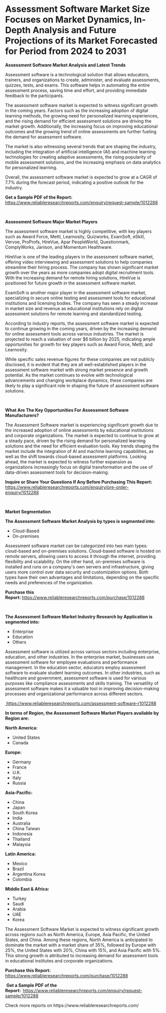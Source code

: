 <p><h1>Assessment Software Market Size Focuses on Market Dynamics, In-Depth Analysis and Future Projections of its Market Forecasted for Period from 2024 to 2031</h1></p><p><strong>Assessment Software Market Analysis and Latest Trends</strong></p>
<p><p>Assessment software is a technological solution that allows educators, trainers, and organizations to create, administer, and evaluate assessments, quizzes, tests, and exams. This software helps in automating the entire assessment process, saving time and effort, and providing immediate feedback to the participants.</p><p>The assessment software market is expected to witness significant growth in the coming years. Factors such as the increasing adoption of digital learning methods, the growing need for personalized learning experiences, and the rising demand for efficient assessment solutions are driving the market growth. Additionally, the increasing focus on improving educational outcomes and the growing trend of online assessments are further fueling the demand for assessment software.</p><p>The market is also witnessing several trends that are shaping the industry, including the integration of artificial intelligence (AI) and machine learning technologies for creating adaptive assessments, the rising popularity of mobile assessment solutions, and the increasing emphasis on data analytics for personalized learning.</p><p>Overall, the assessment software market is expected to grow at a CAGR of 7.7% during the forecast period, indicating a positive outlook for the industry.</p></p>
<p><strong>Get a Sample PDF of the Report:&nbsp;</strong> <a href="https://www.reliableresearchreports.com/enquiry/request-sample/1012288">https://www.reliableresearchreports.com/enquiry/request-sample/1012288</a></p>
<p>&nbsp;</p>
<p><strong>Assessment Software Major Market Players</strong></p>
<p><p>The assessment software market is highly competitive, with key players such as Award Force, Mettl, Learnosity, Quizworks, ExamSoft, eSkill, Vervoe, ProProfs, HireVue, Apar PeopleWorld, Questionmark, ComplyWorks, Janison, and Momentum Healthware. </p><p>HireVue is one of the leading players in the assessment software market, offering video interviewing and assessment solutions to help companies streamline their hiring process. The company has shown significant market growth over the years as more companies adopt digital recruitment tools. With the increasing demand for remote hiring solutions, HireVue is positioned for future growth in the assessment software market.</p><p>ExamSoft is another major player in the assessment software market, specializing in secure online testing and assessment tools for educational institutions and licensing bodies. The company has seen a steady increase in market size and revenue as educational institutions rely on digital assessment solutions for remote learning and standardized testing.</p><p>According to industry reports, the assessment software market is expected to continue growing in the coming years, driven by the increasing demand for online assessment tools across various industries. The market is projected to reach a valuation of over $6 billion by 2025, indicating ample opportunities for growth for key players such as Award Force, Mettl, and Learnosity.</p><p>While specific sales revenue figures for these companies are not publicly disclosed, it is evident that they are all well-established players in the assessment software market with strong market presence and growth potential. As the market continues to evolve with technological advancements and changing workplace dynamics, these companies are likely to play a significant role in shaping the future of assessment software solutions.</p></p>
<p>&nbsp;</p>
<p><strong>What Are The Key Opportunities For Assessment Software Manufacturers?</strong></p>
<p><p>The Assessment Software market is experiencing significant growth due to the increased adoption of online assessments by educational institutions and corporate organizations. The market is expected to continue to grow at a steady pace, driven by the rising demand for personalized learning solutions and the need for efficient evaluation tools. Key trends shaping the market include the integration of AI and machine learning capabilities, as well as the shift towards cloud-based assessment platforms. Looking ahead, the market is expected to witness further expansion as organizations increasingly focus on digital transformation and the use of data-driven assessment tools for decision-making.</p></p>
<p><strong>Inquire or Share Your Questions If Any Before Purchasing This Report:</strong> <a href="https://www.reliableresearchreports.com/enquiry/pre-order-enquiry/1012288">https://www.reliableresearchreports.com/enquiry/pre-order-enquiry/1012288</a></p>
<p>&nbsp;</p>
<p><strong>Market Segmentation</strong></p>
<p><strong>The Assessment Software Market Analysis by types is segmented into:</strong></p>
<p><ul><li>Cloud-Based</li><li>On-premises</li></ul></p>
<p><p>Assessment software market can be categorized into two main types: cloud-based and on-premises solutions. Cloud-based software is hosted on remote servers, allowing users to access it through the internet, providing flexibility and scalability. On the other hand, on-premises software is installed and runs on a company's own servers and infrastructure, giving users more control over data security and customization options. Both types have their own advantages and limitations, depending on the specific needs and preferences of the organization.</p></p>
<p><strong>Purchase this Report:&nbsp;</strong><a href="https://www.reliableresearchreports.com/purchase/1012288">https://www.reliableresearchreports.com/purchase/1012288</a></p>
<p>&nbsp;</p>
<p><strong>The Assessment Software Market Industry Research by Application is segmented into:</strong></p>
<p><ul><li>Enterprise</li><li>Education</li><li>Others</li></ul></p>
<p><p>Assessment software is utilized across various sectors including enterprise, education, and other industries. In the enterprise market, businesses use assessment software for employee evaluations and performance management. In the education sector, educators employ assessment software to evaluate student learning outcomes. In other industries, such as healthcare and government, assessment software is used for various purposes like compliance assessments and skills training. The versatility of assessment software makes it a valuable tool in improving decision-making processes and organizational performance across different sectors.</p></p>
<p><a href="https://www.reliableresearchreports.com/assessment-software-r1012288">&nbsp;https://www.reliableresearchreports.com/assessment-software-r1012288</a></p>
<p><strong>In terms of Region, the Assessment Software Market Players available by Region are:</strong></p>
<p>
    <p> <strong> North America: </strong>
        <ul>
            <li>United States</li>
            <li>Canada</li>
        </ul>
        </p> 
    <p> <strong> Europe: </strong>
        <ul>
            <li>Germany</li>
            <li>France</li>
            <li>U.K.</li>
            <li>Italy</li>
            <li>Russia</li>
        </ul>
        </p> 
    <p> <strong> Asia-Pacific: </strong>
        <ul>
            <li>China</li>
            <li>Japan</li>
            <li>South Korea</li>
            <li>India</li>
            <li>Australia</li>
            <li>China Taiwan</li>
            <li>Indonesia</li>
            <li>Thailand</li>
            <li>Malaysia</li>
        </ul>
        </p> 
    <p> <strong> Latin America: </strong>
        <ul>
            <li>Mexico</li>
            <li>Brazil</li>
            <li>Argentina Korea</li>
            <li>Colombia</li>
        </ul>
        </p> 
    <p> <strong> Middle East & Africa: </strong>
        <ul>
            <li>Turkey</li>
            <li>Saudi</li>
            <li>Arabia</li>
            <li>UAE</li>
            <li>Korea</li>
        </ul>
    </p>
    </p>
<p><p>The Assessment Software Market is expected to witness significant growth across regions such as North America, Europe, Asia Pacific, the United States, and China. Among these regions, North America is anticipated to dominate the market with a market share of 35%, followed by Europe with 25%, the United States with 20%, China with 15%, and Asia Pacific with 5%. This strong growth is attributed to increasing demand for assessment tools in educational institutes and corporate organizations.</p></p>
<p><strong>Purchase this Report: </strong><a href="https://www.reliableresearchreports.com/purchase/1012288">https://www.reliableresearchreports.com/purchase/1012288</a></p>
<p>&nbsp;<strong>Get a Sample PDF of the Report:&nbsp;&nbsp;</strong><a href="https://www.reliableresearchreports.com/enquiry/request-sample/1012288">https://www.reliableresearchreports.com/enquiry/request-sample/1012288</a></p>
<p><strong></strong></p>
<p>Check more reports on https://www.reliableresearchreports.com/</p>